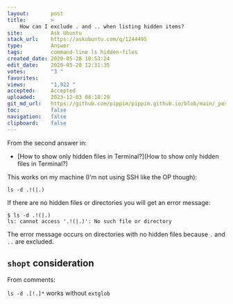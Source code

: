 ```yaml
---
layout:       post
title:        >
    How can I exclude . and .. when listing hidden items?
site:         Ask Ubuntu
stack_url:    https://askubuntu.com/q/1244495
type:         Answer
tags:         command-line ls hidden-files
created_date: 2020-05-28 10:53:24
edit_date:    2020-05-28 12:31:35
votes:        "3 "
favorites:    
views:        "1,922 "
accepted:     Accepted
uploaded:     2023-12-03 08:18:29
git_md_url:   https://github.com/pippim/pippim.github.io/blob/main/_posts/2020/2020-05-28-How-can-I-exclude-.-and-..-when-listing-hidden-items_.md
toc:          false
navigation:   false
clipboard:    false
---
```


From the second answer in:

- [How to show only hidden files in Terminal?](How to show only hidden files in Terminal?)

This works on my machine (I'm not using SSH like the OP though):

``` 
ls -d .!(|.)
```

If there are no hidden files or directories you will get an error message:

``` 
$ ls -d .!(|.)
ls: cannot access '.!(|.)': No such file or directory
```

The error message occurs on directories with no hidden files because `.` and `..` are excluded.

## `shopt` consideration

From comments:

`ls -d .[!.]*` works without `extglob`
